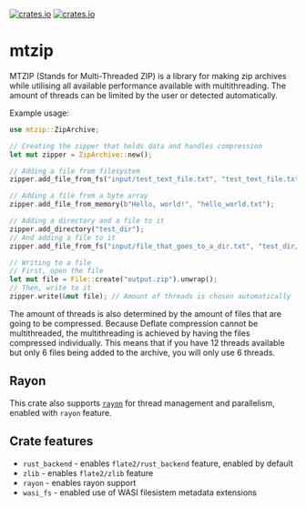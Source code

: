 [![crates.io](https://img.shields.io/crates/v/mtzip?style=flat)](https://crates.io/crates/mtzip) [![crates.io](https://img.shields.io/crates/d/mtzip?style=flat)](https://crates.io/crates/mtzip)

# mtzip

MTZIP (Stands for Multi-Threaded ZIP) is a library for making zip archives
while utilising all available performance available with multithreading. The amount
of threads can be limited by the user or detected automatically.

Example usage:

```rs
use mtzip::ZipArchive;

// Creating the zipper that holds data and handles compression
let mut zipper = ZipArchive::new();

// Adding a file from filesystem
zipper.add_file_from_fs("input/test_text_file.txt", "test_text_file.txt");

// Adding a file from a byte array
zipper.add_file_from_memory(b"Hello, world!", "hello_world.txt");

// Adding a directory and a file to it
zipper.add_directory("test_dir");
// And adding a file to it
zipper.add_file_from_fs("input/file_that_goes_to_a_dir.txt", "test_dir/file_that_goes_to_a_dir.txt");

// Writing to a file
// First, open the file
let mut file = File::create("output.zip").unwrap();
// Then, write to it
zipper.write(&mut file); // Amount of threads is chosen automatically
```

The amount of threads is also determined by the amount of files that are going to be compressed. Because Deflate compression cannot be multithreaded, the multithreading is achieved by having the files compressed individually. This means that if you have 12 threads available but only 6 files being added to the archive, you will only use 6 threads.

## Rayon

This crate also supports [`rayon`](https://crates.io/crates/rayon) for thread management and parallelism, enabled with `rayon` feature.

## Crate features

- `rust_backend` - enables `flate2/rust_backend` feature, enabled by default
- `zlib` - enables `flate2/zlib` feature
- `rayon` - enables rayon support
- `wasi_fs` - enabled use of WASI filesistem metadata extensions
